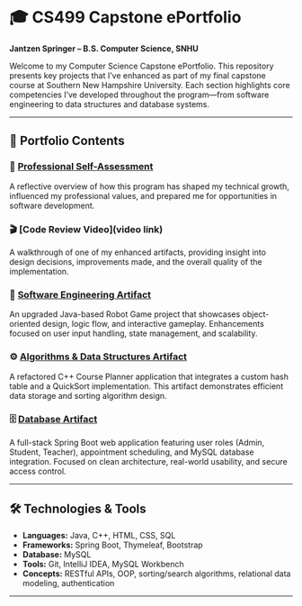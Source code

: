 # 🎓 CS499 Capstone ePortfolio  
**Jantzen Springer – B.S. Computer Science, SNHU**

Welcome to my Computer Science Capstone ePortfolio. This repository presents key projects that I’ve enhanced as part of my final capstone course at Southern New Hampshire University. Each section highlights core competencies I’ve developed throughout the program—from software engineering to data structures and database systems.

---

## 📂 Portfolio Contents

### 🧭 [Professional Self-Assessment](https://github.com/JaijayS/CS499-eportfolio-jantzen-springer/blob/main/self-assessment.md)
A reflective overview of how this program has shaped my technical growth, influenced my professional values, and prepared me for opportunities in software development.

### 🎬 [Code Review Video](video link)  
A walkthrough of one of my enhanced artifacts, providing insight into design decisions, improvements made, and the overall quality of the implementation.

### 🧱 [Software Engineering Artifact](https://github.com/JaijayS/CS499-eportfolio-jantzen-springer/tree/main/software)  
An upgraded Java-based Robot Game project that showcases object-oriented design, logic flow, and interactive gameplay. Enhancements focused on user input handling, state management, and scalability.

### ⚙️ [Algorithms & Data Structures Artifact](https://github.com/JaijayS/CS499-eportfolio-jantzen-springer/tree/main/algorithms)
A refactored C++ Course Planner application that integrates a custom hash table and a QuickSort implementation. This artifact demonstrates efficient data storage and sorting algorithm design.

### 🗄️ [Database Artifact](https://github.com/JaijayS/CS499-eportfolio-jantzen-springer/tree/main/database)
A full-stack Spring Boot web application featuring user roles (Admin, Student, Teacher), appointment scheduling, and MySQL database integration. Focused on clean architecture, real-world usability, and secure access control.

---

## 🛠️ Technologies & Tools

- **Languages:** Java, C++, HTML, CSS, SQL  
- **Frameworks:** Spring Boot, Thymeleaf, Bootstrap  
- **Database:** MySQL  
- **Tools:** Git, IntelliJ IDEA, MySQL Workbench  
- **Concepts:** RESTful APIs, OOP, sorting/search algorithms, relational data modeling, authentication

---
